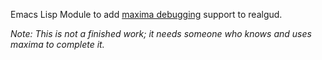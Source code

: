 Emacs Lisp Module to add [maxima debugging](http://maxima.sourceforge.net/docs/manual/maxima_39.html) support to realgud.

_Note: This is not a finished work; it needs someone who knows and uses maxima to complete it._
